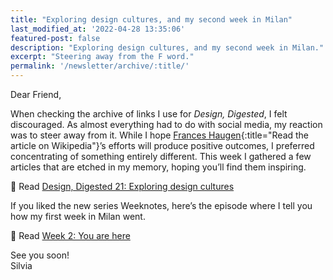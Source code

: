```yaml
---
title: "Exploring design cultures, and my second week in Milan"
last_modified_at: '2022-04-28 13:35:06'
featured-post: false
description: "Exploring design cultures, and my second week in Milan."
excerpt: "Steering away from the F word."
permalink: '/newsletter/archive/:title/'
---
```

Dear Friend,

When checking the archive of links I use for *Design, Digested*, I felt discouraged. As almost everything had to do with social media, my reaction was to steer away from it. While I hope [Frances Haugen](https://en.wikipedia.org/wiki/Frances_Haugen){:title="Read the article on Wikipedia"}’s efforts will produce positive outcomes, I preferred concentrating of something entirely different. This week I gathered a few articles that are etched in my memory, hoping you’ll find them inspiring.

<p class="detached">🔗 Read <a href="https://silviamaggidesign.com/design-digested/design-digested-21/">Design, Digested 21: Exploring design cultures</a></p>

<p class="detached">If you liked the new series Weeknotes, here’s the episode where I tell you how my first week in Milan went.</p>

<p class="detached">🔗 Read <a href="https://silviamaggidesign.com/weeknotes/weeknotes-2/">Week 2: You are here</a></p>

<p class="detached">See you soon!<br>
Silvia</p>